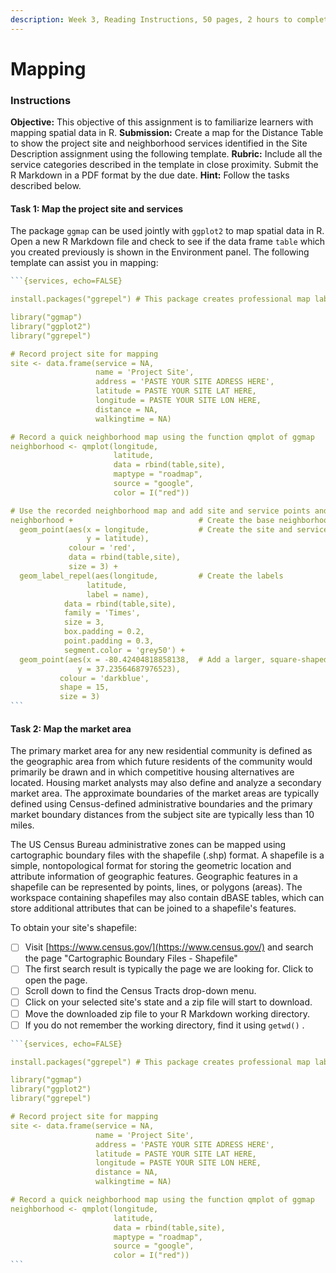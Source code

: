 ```yaml
---
description: Week 3, Reading Instructions, 50 pages, 2 hours to complete
---
```


# Mapping

### Instructions

**Objective:** This objective of this assignment is to familiarize learners with mapping spatial data in R. **Submission:** Create a map for the Distance Table to show the project site and neighborhood services identified in the Site Description assignment using the following template. **Rubric:** Include all the service categories described in the template in close proximity. Submit the R Markdown in a PDF format by the due date. **Hint:** Follow the tasks described below.

#### Task 1: Map the project site and services

The package `ggmap` can be used jointly with `ggplot2` to map spatial data in R.  Open a new R Markdown file and check to see if the data frame `table` which you created previously is shown in the Environment panel. The following template can assist you in mapping:

````r
```{services, echo=FALSE}

install.packages("ggrepel") # This package creates professional map labels

library("ggmap")
library("ggplot2")
library("ggrepel")

# Record project site for mapping
site <- data.frame(service = NA,
                   name = 'Project Site',
                   address = 'PASTE YOUR SITE ADRESS HERE',
                   latitude = PASTE YOUR SITE LAT HERE,
                   longitude = PASTE YOUR SITE LON HERE,
                   distance = NA,
                   walkingtime = NA)

# Record a quick neighborhood map using the function qmplot of ggmap
neighborhood <- qmplot(longitude,
                       latitude,
                       data = rbind(table,site),
                       maptype = "roadmap",
                       source = "google",
                       color = I("red"))

# Use the recorded neighborhood map and add site and service points and labels
neighborhood +                            # Create the base neighborhood map
  geom_point(aes(x = longitude,           # Create the site and service points
                 y = latitude),
             colour = 'red',
             data = rbind(table,site),
             size = 3) +
  geom_label_repel(aes(longitude,         # Create the labels
                 latitude,
                 label = name),
            data = rbind(table,site),
            family = 'Times', 
            size = 3, 
            box.padding = 0.2, 
            point.padding = 0.3,
            segment.color = 'grey50') +
  geom_point(aes(x = -80.42404818858138,  # Add a larger, square-shaped site point 
               y = 37.23564687976523),
           colour = 'darkblue',
           shape = 15,
           size = 3)
```
````

#### Task 2: Map the market area

The primary market area for any new residential community is defined as the geographic area from which future residents of the community would primarily be drawn and in which competitive housing alternatives are located. Housing market analysts may also define and analyze a secondary market area. The approximate boundaries of the market areas are typically defined using Census-defined administrative boundaries and the primary market boundary distances from the subject site are typically less than 10 miles.

The US Census Bureau administrative zones can be mapped using cartographic boundary files with the shapefile (.shp) format. A shapefile is a simple, nontopological format for storing the geometric location and attribute information of geographic features. Geographic features in a shapefile can be represented by points, lines, or polygons (areas). The workspace containing shapefiles may also contain dBASE tables, which can store additional attributes that can be joined to a shapefile's features.

To obtain your site's shapefile:

* [ ] Visit [https://www.census.gov/](https://www.census.gov/) and search the page "Cartographic Boundary Files - Shapefile"
* [ ] The first search result is typically the page we are looking for. Click to open the page.
* [ ] Scroll down to find the Census Tracts drop-down menu.
* [ ] Click on your selected site's state and a zip file will start to download.&#x20;
* [ ] Move the downloaded zip file to your R Markdown working directory.&#x20;
* [ ] If you do not remember the working directory, find it using `getwd()` .&#x20;

````r
```{services, echo=FALSE}

install.packages("ggrepel") # This package creates professional map labels

library("ggmap")
library("ggplot2")
library("ggrepel")

# Record project site for mapping
site <- data.frame(service = NA,
                   name = 'Project Site',
                   address = 'PASTE YOUR SITE ADRESS HERE',
                   latitude = PASTE YOUR SITE LAT HERE,
                   longitude = PASTE YOUR SITE LON HERE,
                   distance = NA,
                   walkingtime = NA)

# Record a quick neighborhood map using the function qmplot of ggmap
neighborhood <- qmplot(longitude,
                       latitude,
                       data = rbind(table,site),
                       maptype = "roadmap",
                       source = "google",
                       color = I("red"))
```
````

